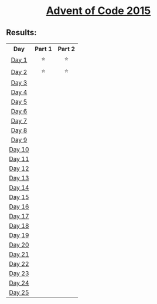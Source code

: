 <h1 align="center"> <a href="https://adventofcode.com/2015">Advent of Code 2015</a></h1>

## Results:

<table align="center" style="text-align: center;">
    <tr>
        <th>Day</th>
        <th>Part 1</th>
        <th>Part 2</th>
    </tr>
        <td><a href="/day_01">Day 1</a></td>
        <td>⭐</td>
        <td>⭐</td>
    <tr>
    </tr>
        <td><a href="/day_02">Day 2</a></td>
        <td>⭐</td>
        <td>⭐</td>
    <tr>
    </tr>
        <td><a href="/day_03">Day 3</a></td>
        <td></td>
        <td></td>
    <tr>
    </tr>
        <td><a href="/day_04">Day 4</a></td>
        <td></td>
        <td></td>
    <tr>
    </tr>
        <td><a href="/day_05">Day 5</a></td>
        <td></td>
        <td></td>
    <tr>
    </tr>
        <td><a href="/day_06">Day 6</a></td>
        <td></td>
        <td></td>
    <tr>
    </tr>
        <td><a href="/day_07">Day 7</a></td>
        <td></td>
        <td></td>
    <tr>
    </tr>
        <td><a href="/day_08">Day 8</a></td>
        <td></td>
        <td></td>
    <tr>
    </tr>
        <td><a href="/day_09">Day 9</a></td>
        <td></td>
        <td></td>
    <tr>
    </tr>
        <td><a href="/day_10">Day 10</a></td>
        <td></td>
        <td></td>
    <tr>
    </tr>
        <td><a href="/day_11">Day 11</a></td>
        <td></td>
        <td></td>
    <tr>    
    </tr>
        <td><a href="/day_12">Day 12</a></td>
        <td></td>
        <td></td>
    <tr>    
    </tr>
        <td><a href="/day_13">Day 13</a></td>
        <td></td>
        <td></td>
    <tr>    
    </tr>
        <td><a href="/day_14">Day 14</a></td>
        <td></td>
        <td></td>
    <tr>    
    </tr>
        <td><a href="/day_15">Day 15</a></td>
        <td></td>
        <td></td>
    <tr>    
    </tr>
        <td><a href="/day_16">Day 16</a></td>
        <td></td>
        <td></td>
    <tr>    
    </tr>
        <td><a href="/day_17">Day 17</a></td>
        <td></td>
        <td></td>
    <tr>    
    </tr>
        <td><a href="/day_18">Day 18</a></td>
        <td></td>
        <td></td>
    <tr>    
    </tr>
        <td><a href="/day_19">Day 19</a></td>
        <td></td>
        <td></td>
    <tr>    
    </tr>
        <td><a href="/day_20">Day 20</a></td>
        <td></td>
        <td></td>
    <tr>    
    </tr>
        <td><a href="/day_21">Day 21</a></td>
        <td></td>
        <td></td>
    <tr>    
    </tr>
        <td><a href="/day_22">Day 22</a></td>
        <td></td>
        <td></td>
    <tr>    
    </tr>
        <td><a href="/day_23">Day 23</a></td>
        <td></td>
        <td></td>
    <tr>    
    </tr>
        <td><a href="/day_24">Day 24</a></td>
        <td></td>
        <td></td>
    <tr>    
    </tr>
        <td><a href="/day_25">Day 25</a></td>
        <td></td>
        <td></td>
    <tr>    

</table>